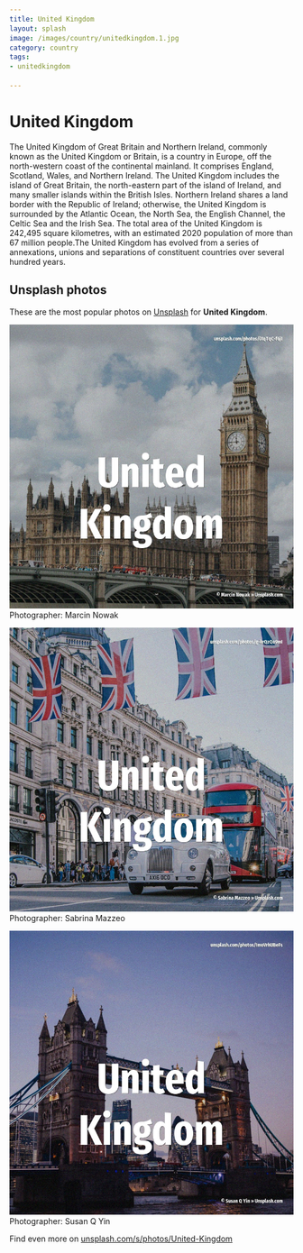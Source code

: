 ```yaml
---
title: United Kingdom
layout: splash
image: /images/country/unitedkingdom.1.jpg
category: country
tags:
- unitedkingdom

---
```

# United Kingdom

The United Kingdom of Great Britain and Northern Ireland, commonly known as the United Kingdom  or  Britain, is a country in Europe, off the north-western coast of the continental mainland. It comprises England, Scotland, Wales, and Northern Ireland. The United Kingdom includes the island of Great Britain, the north-eastern part of the island of  Ireland, and many smaller islands within the British Isles. Northern Ireland shares a land border with the Republic of Ireland; otherwise, the United Kingdom  is surrounded by the Atlantic Ocean, the North Sea, the English Channel, the Celtic Sea and the  Irish Sea. The total area of the United Kingdom is 242,495 square kilometres, with an estimated 2020  population of more than 67 million people.The United Kingdom has evolved from a series of  annexations, unions and separations of constituent countries over several hundred years. 

 
## Unsplash photos
These are the most popular photos on [Unsplash](https://unsplash.com) for **United Kingdom**.
 
![United Kingdom](/images/country/unitedkingdom.1.jpg)
Photographer:  Marcin Nowak
 
![United Kingdom](/images/country/unitedkingdom.2.jpg)
Photographer:  Sabrina Mazzeo
 
![United Kingdom](/images/country/unitedkingdom.3.jpg)
Photographer:  Susan Q Yin
 
Find even more on [unsplash.com/s/photos/United-Kingdom](https://unsplash.com/s/photos/United-Kingdom)
 
